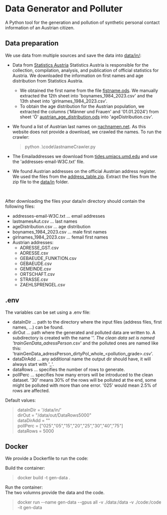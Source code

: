 # Data Generator and Polluter
A Python tool for the generation and pollution of synthetic personal contact information of an Austrian citizen.

## Data preparation
We use data from multiple sources and save the data into [data/in/](data/in):<br>
* Data from [Statistics Austria](www.statistik.at)
Statistics Austria is responsible for the collection, compilation, analysis, and publication of official statistics for Austria. We downloaded the information on first names and age distribution from Statistics Austria. 
    * We obtained the first name from the file [fistname.ods](https://www.statistik.at/fileadmin/pages/426/Vornamen_1984_bis_2023_original_Schreibweise.ods). We manually extracted the 12th sheet into 'boynames_1984_2023.csv' and the 13th sheet into 'girlnames_1984_2023.csv'. 
    * To obtain the age distribution for the Austrian population, we extracted the columns ('Männer und Frauen' and '01.01.2024') from sheet 'Ö' [austrian_age_distribution.ods](https://www.statistik.at/fileadmin/pages/406/Bev_nach_Alter_Geschlecht_Staatsangeh_Bundesl_Zeitreihe.ods) into 'ageDistribution.csv'.

* We found a list of Austrian last names on [nachnamen.net](https://nachnamen.net/osterreich/). As this website does not provide a download, we crawled the names. To run the crawler:
    > python .\code\lastnameCrawler.py

* The Emailaddresses we download from [tides.umiacs.umd.edu](https://tides.umiacs.umd.edu/webtrec/trecent/parsed_w3c_corpus.html) and use the 'addresses-email-W3C.txt' file. 

* We found Austrian addresses on the official Austrian address register. We used the files from the [address_table.zip](https://data.bev.gv.at/download/Adressregister/Archiv_Adressregister/Adresse_Relationale_Tabellen_Stichtagsdaten_20241001.zip). Extract the files from the zip file to the [data/in](data/in/) folder.

<br>

After downloading the files your data/in directory should contain the following files:
* addresses-email-W3C.txt ... email addresses
* lastnamesAut.csv ... last names
* ageDistribution.csv ... age distribution
* boynames_1984_2023.csv ... male first names
* girlnames_1984_2023.csv ... femail first names
* Austrian addresses: 
    * ADRESSE_GST.csv
    * ADRESSE.csv
    * GEBAEUDE_FUNKTION.csv
    * GEBAEUDE.csv
    * GEMEINDE.csv
    * ORTSCHAFT.csv
    * STRASSE.csv
    * ZAEHLSPRENGEL.csv

## .env
The variables can be set using a .env file:
* dataInDir ... path to the directory where the input files (address files, first names, ...) can be found.
* dirOut ... path where the generated and polluted data are written to. A subdirectory is created with the name '_<dataRows>'. The clean data set is named 'trainGenData_adressPerson_<dataRows>.csv' and the polluted ones are named like this: 'trainGenData_adressPerson_dirtyPol_whole_<pollution_grade>.csv'.
* dataDirAdd ... any additional name the output dir should have, it will always start with '_<dataRows>'.
* dataRows ... specifies the number of rows to generate.
* pollPerc ... specifies how many errors will be introduced to the clean dataset. '30' means 30% of the rows will be polluted at the end, some might be polluted with more than one error. '025' would mean 2.5% of rows are affected.  

Default values:
> dataInDir = '/data/in/'  \
> dirOut = "/data/out/DataRows5000" \
> dataDirAdd = "" \
> pollPerc = ["025","05","15","20","25","30","40","75"] \
> dataRows = 5000  


## Docker
We provide a Dockerfile to run the code:

Build the container:
> docker build -t gen-data .

Run the container:<br>
The two volumns provide the data and the code.
> docker run --name gen-data --gpus all -v ./data:/data -v ./code:/code -it gen-data


